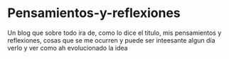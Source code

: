 # Pensamientos-y-reflexiones
Un blog que sobre todo ira de, como lo dice el titulo, mis pensamientos y reflexiones, cosas que se me ocurren y puede ser inteesante algun día verlo y ver como ah evolucionado la idea
